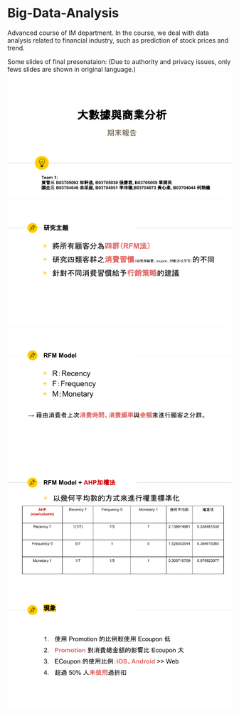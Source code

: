 # Big-Data-Analysis
Advanced course of IM department. In the course, we deal with data analysis related to financial industry, such as prediction of stock prices and trend. 

Some slides of final presenataion:
(Due to authority and privacy issues, only fews slides are shown in original language.)
![image](https://github.com/StanleyLin-NTU/Big-Data-Analysis/blob/master/BDA%20Pics/BDA_1.png)
![image](https://github.com/StanleyLin-NTU/Big-Data-Analysis/blob/master/BDA%20Pics/BDA_2.png)
![image](https://github.com/StanleyLin-NTU/Big-Data-Analysis/blob/master/BDA%20Pics/BDA_3.png)
![image](https://github.com/StanleyLin-NTU/Big-Data-Analysis/blob/master/BDA%20Pics/BDA_4.png)
![image](https://github.com/StanleyLin-NTU/Big-Data-Analysis/blob/master/BDA%20Pics/BDA_5.png)
